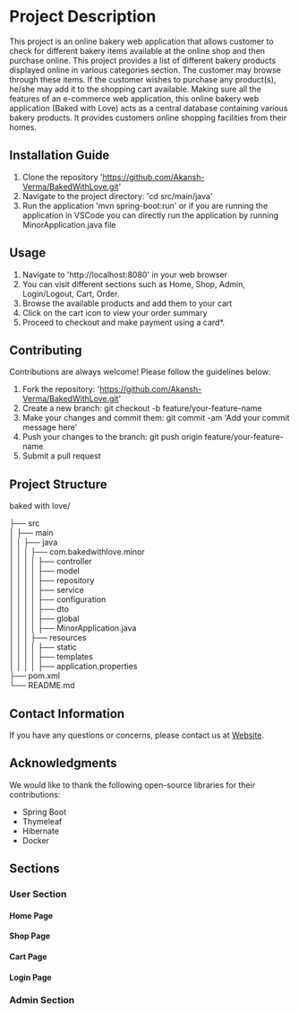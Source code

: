 # Project Description

This project is an online bakery web application that allows customer to check for different bakery items available at the online shop and then purchase online. This project provides a list of different bakery products displayed online in various categories section. The customer may browse through these items. If the customer wishes to purchase any product(s), he/she may add it to the shopping cart available. Making sure all the features of an e-commerce web application, this online bakery web application (Baked with Love) acts as a central database containing various bakery products. It provides customers online shopping facilities from their homes.

## Installation Guide

1. Clone the repository 'https://github.com/Akansh-Verma/BakedWithLove.git'
2. Navigate to the project directory: 'cd src/main/java'
3. Run the application 'mvn spring-boot:run' or if you are running the application in VSCode you can directly run the application by running MinorApplication.java file

## Usage

1. Navigate to 'http://localhost:8080' in your web browser
2. You can visit different sections such as Home, Shop, Admin, Login/Logout, Cart, Order.
3. Browse the available products and add them to your cart
4. Click on the cart icon to view your order summary
5. Proceed to checkout and make payment using a card\*.

## Contributing

Contributions are always welcome! Please follow the guidelines below:

1. Fork the repository: 'https://github.com/Akansh-Verma/BakedWithLove.git'
2. Create a new branch: git checkout -b feature/your-feature-name
3. Make your changes and commit them: git commit -am 'Add your commit message here'
4. Push your changes to the branch: git push origin feature/your-feature-name
5. Submit a pull request

## Project Structure

baked with love/

├── src\
│ ├── main\
│ │ ├── java\
│ │ │ ├── com.bakedwithlove.minor\
│ │ │ │ ├── controller\
│ │ │ │ ├── model\
│ │ │ │ ├── repository\
│ │ │ │ ├── service\
│ │ │ │ ├── configuration\
│ │ │ │ ├── dto\
│ │ │ │ ├── global\
│ │ │ │ ├── MinorApplication.java\
│ │ │ ├── resources\
│ │ │ │ ├── static\
│ │ │ │ ├── templates\
│ │ │ │ ├── application.properties\
├── pom.xml\
└── README.md

## Contact Information

If you have any questions or concerns, please contact us at [Website](https://akanshverma.netlify.app/).

## Acknowledgments

We would like to thank the following open-source libraries for their contributions:

- Spring Boot
- Thymeleaf
- Hibernate
- Docker

## Sections

### User Section

#### Home Page

#### Shop Page

#### Cart Page

#### Login Page

### Admin Section
